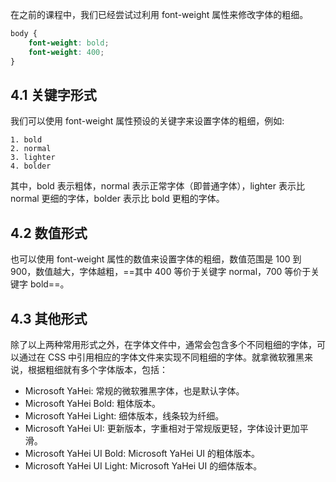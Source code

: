 在之前的课程中，我们已经尝试过利用 font-weight 属性来修改字体的粗细。

```css
body {
	font-weight: bold;
	font-weight: 400;
}
```

## 4.1 关键字形式
我们可以使用 font-weight 属性预设的关键字来设置字体的粗细，例如:

	1. bold
	2. normal
	3. lighter
	4. bolder

其中，bold 表示粗体，normal 表示正常字体（即普通字体），lighter 表示比 normal 更细的字体，bolder 表示比 bold 更粗的字体。

## 4.2 数值形式

也可以使用 font-weight 属性的数值来设置字体的粗细，数值范围是 100 到 900，数值越大，字体越粗，==其中 400 等价于关键字 normal，700 等价于关键字 bold==。

## 4.3 其他形式

除了以上两种常用形式之外，在字体文件中，通常会包含多个不同粗细的字体，可以通过在 CSS 中引用相应的字体文件来实现不同粗细的字体。就拿微软雅黑来说，根据粗细就有多个字体版本，包括：

*   Microsoft YaHei: 常规的微软雅黑字体，也是默认字体。
*   Microsoft YaHei Bold: 粗体版本。
*   Microsoft YaHei Light: 细体版本，线条较为纤细。
*   Microsoft YaHei UI: 更新版本，字重相对于常规版更轻，字体设计更加平滑。
*   Microsoft YaHei UI Bold: Microsoft YaHei UI 的粗体版本。
*   Microsoft YaHei UI Light: Microsoft YaHei UI 的细体版本。

